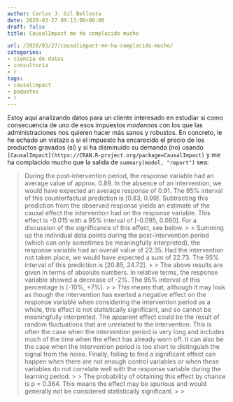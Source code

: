 ```yaml
---
author: Carlos J. Gil Bellosta
date: 2020-03-27 09:13:00+00:00
draft: false
title: CausalImpact me ha complacido mucho

url: /2020/03/27/causalimpact-me-ha-complacido-mucho/
categories:
- ciencia de datos
- consultoría
- r
tags:
- causalimpact
- paquetes
- r
---
```





Estoy aquí analizando datos para un cliente interesado en estudiar si como consecuencia de uno de esos impuestos _modennos_ con los que las administraciones nos quieren hacer más sanos y robustos. En concreto, le he echado un vistazo a si el impuesto ha encarecido el precio de los productos gravados (sí) y si ha disminuido su demanda (no) usando `[CausalImpact](https://CRAN.R-project.org/package=CausalImpact)` y me ha complacido mucho que la salida de `summary(model, "report")` sea:







<blockquote>During the post-intervention period, the response variable had an average value of approx. 0.89. In the absence of an intervention, we would have expected an average response of 0.91. The 95% interval of this counterfactual prediction is [0.83, 0.99]. Subtracting this prediction from the observed response yields an estimate of the causal effect the intervention had on the response variable. This effect is -0.015 with a 95% interval of [-0.095, 0.060]. For a discussion of the significance of this effect, see below.
>
> Summing up the individual data points during the post-intervention period (which can only sometimes be meaningfully interpreted), the response variable had an overall value of 22.35. Had the intervention not taken place, we would have expected a sum of 22.73. The 95% interval of this prediction is [20.85, 24.72].
>
> The above results are given in terms of absolute numbers. In relative terms, the response variable showed a decrease of -2%. The 95% interval of this percentage is [-10%, +7%].
>
> This means that, although it may look as though the intervention has exerted a negative effect on the response variable when considering the intervention period as a whole, this effect is not statistically significant, and so cannot be meaningfully interpreted. The apparent effect could be the result of random fluctuations that are unrelated to the intervention. This is often the case when the intervention period is very long and includes much of the time when the effect has already worn off. It can also be the case when the intervention period is too short to distinguish the signal from the noise. Finally, failing to find a significant effect can happen when there are not enough control variables or when these variables do not correlate well with the response variable during the learning period.
>
> The probability of obtaining this effect by chance is p = 0.364. This means the effect may be spurious and would generally not be considered statistically significant.
>
> </blockquote>



